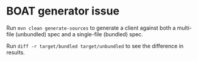# BOAT generator issue

Run `mvn clean generate-sources` to generate a client against both
a multi-file (unbundled) spec and a single-file (bundled) spec.  

Run `diff -r target/bundled target/unbundled` to see the difference in results.
